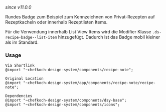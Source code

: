 *since v11.0.0*

Rundes Badge zum Beispiel zum Kennzeichnen von Privat-Rezepten auf Rezeptkacheln oder innerhalb Rezeptlisten Items.

Für die Verwendung innerhalb List View Items wird die Modifier Klasse `.ds-recipe-badge--list-item` hinzugefügt. Dadurch ist das Badge mobil kleiner als im Standard.

### Usage
    
    Via Shortlink
    @import "~chefkoch-design-system/components/recipe-note";
  
    Original Location
    @import "~chefkoch-design-system/app/components/recipe-note/recipe-note";

    Dependencies
    @import "~chefkoch-design-system/components/dsy-base";
    @import "~chefkoch-design-system/components/icons";